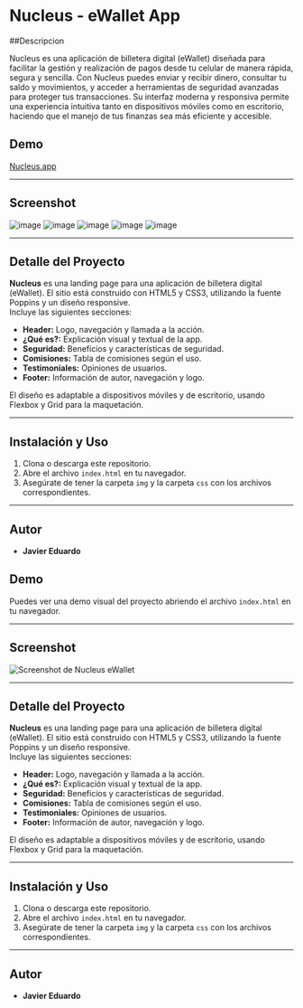 # Nucleus - eWallet App


##Descripcion

Nucleus es una aplicación de billetera digital (eWallet) diseñada para facilitar la gestión y realización de pagos desde tu celular de manera rápida, segura y sencilla. Con Nucleus puedes enviar y recibir dinero, consultar tu saldo y movimientos, y acceder a herramientas de seguridad avanzadas para proteger tus transacciones. Su interfaz moderna y responsiva permite una experiencia intuitiva tanto en dispositivos móviles como en escritorio, haciendo que el manejo de tus finanzas sea más eficiente y accesible.


## Demo

[Nucleus.app](https://nucleus-app-2025.netlify.app)


---

## Screenshot

![image](img/nucleus.png)
![image](img/nucleus2.png)
![image](img/nucleus3.png)
![image](img/nucleus4.png)
![image](img/nucleus5.png)

---

## Detalle del Proyecto

**Nucleus** es una landing page para una aplicación de billetera digital (eWallet). El sitio está construido con HTML5 y CSS3, utilizando la fuente Poppins y un diseño responsive.  
Incluye las siguientes secciones:

- **Header:** Logo, navegación y llamada a la acción.
- **¿Qué es?:** Explicación visual y textual de la app.
- **Seguridad:** Beneficios y características de seguridad.
- **Comisiones:** Tabla de comisiones según el uso.
- **Testimoniales:** Opiniones de usuarios.
- **Footer:** Información de autor, navegación y logo.

El diseño es adaptable a dispositivos móviles y de escritorio, usando Flexbox y Grid para la maquetación.

---

## Instalación y Uso

1. Clona o descarga este repositorio.
2. Abre el archivo `index.html` en tu navegador.
3. Asegúrate de tener la carpeta `img` y la carpeta `css` con los archivos correspondientes.

---

## Autor

- **Javier Eduardo**

## Demo

Puedes ver una demo visual del proyecto abriendo el archivo `index.html` en tu navegador.

---

## Screenshot

![Screenshot de Nucleus eWallet](img/app_1.svg)

---

## Detalle del Proyecto

**Nucleus** es una landing page para una aplicación de billetera digital (eWallet). El sitio está construido con HTML5 y CSS3, utilizando la fuente Poppins y un diseño responsive.  
Incluye las siguientes secciones:

- **Header:** Logo, navegación y llamada a la acción.
- **¿Qué es?:** Explicación visual y textual de la app.
- **Seguridad:** Beneficios y características de seguridad.
- **Comisiones:** Tabla de comisiones según el uso.
- **Testimoniales:** Opiniones de usuarios.
- **Footer:** Información de autor, navegación y logo.

El diseño es adaptable a dispositivos móviles y de escritorio, usando Flexbox y Grid para la maquetación.

---

## Instalación y Uso

1. Clona o descarga este repositorio.
2. Abre el archivo `index.html` en tu navegador.
3. Asegúrate de tener la carpeta `img` y la carpeta `css` con los archivos correspondientes.

---

## Autor

- **Javier Eduardo**
